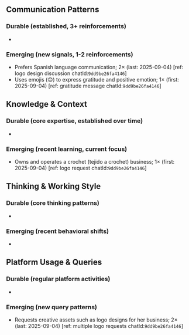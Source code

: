## Communication Patterns
### Durable (established, 3+ reinforcements)
-

### Emerging (new signals, 1-2 reinforcements)
- Prefers Spanish language communication; 2× (last: 2025-09-04) [ref: logo design discussion chatId:`9dd9be26fa4146`]
- Uses emojis (😊) to express gratitude and positive emotion; 1× (first: 2025-09-04) [ref: gratitude message chatId:`9dd9be26fa4146`]

## Knowledge & Context
### Durable (core expertise, established over time)
-

### Emerging (recent learning, current focus)
- Owns and operates a crochet (tejido a crochet) business; 1× (first: 2025-09-04) [ref: logo request chatId:`9dd9be26fa4146`]

## Thinking & Working Style
### Durable (core thinking patterns)
-

### Emerging (recent behavioral shifts)
-

## Platform Usage & Queries
### Durable (regular platform activities)
-

### Emerging (new query patterns)
- Requests creative assets such as logo designs for her business; 2× (last: 2025-09-04) [ref: multiple logo requests chatId:`9dd9be26fa4146`]